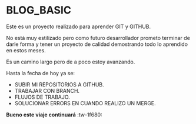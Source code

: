 # BLOG_BASIC
Este es un proyecto realizado para aprender GIT y GITHUB.

No está muy estilizado pero como futuro desarrollador prometo terminar de darle forma y tener un proyecto de calidad demostrando todo lo aprendido en estos meses.

Es un camino largo pero de a poco estoy avanzando.

Hasta la fecha de hoy ya se:

- SUBIR MI REPOSITORIOS A GITHUB.
- TRABAJAR CON BRANCH.
- FLUJOS DE TRABAJO.
- SOLUCIONAR ERRORS EN CUANDO REALIZO UN MERGE.

**Bueno este viaje continuará** :tw-1f680: 




